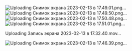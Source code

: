 ![Uploading Снимок экрана 2023-02-13 в 17.49.01.png…]()
![Uploading Снимок экрана 2023-02-13 в 17.49.50.png…]()
![Uploading Снимок экрана 2023-02-13 в 17.50.48.png…]()
![Uploading Снимок экрана 2023-02-13 в 17.51.01.png…]()


Uploading Запись экрана 2023-02-13 в 17.32.40.mov…

![Uploading Снимок экрана 2023-02-13 в 17.46.39.png…]()

